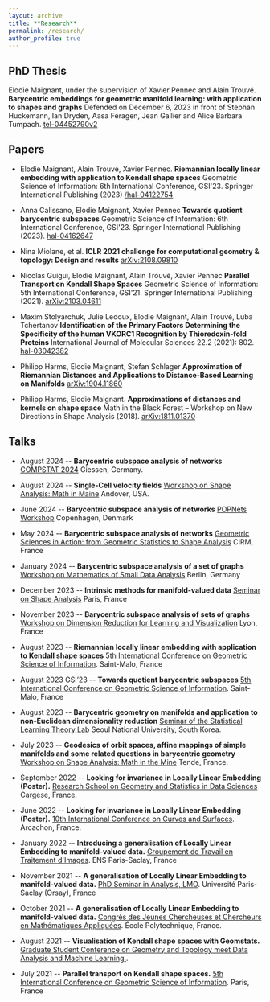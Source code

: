 ```yaml
---
layout: archive
title: **Research**
permalink: /research/
author_profile: true
---
```


## PhD Thesis
Elodie Maignant, under the supervision of Xavier Pennec and Alain Trouvé.
**Barycentric embeddings for geometric manifold learning: with application to shapes and graphs**
Defended on December 6, 2023 in front of Stephan Huckemann, Ian Dryden, Aasa Feragen, Jean Gallier and Alice Barbara Tumpach.
[tel-04452790v2](https://theses.hal.science/tel-04452790v2/document)

## Papers

* Elodie Maignant, Alain Trouvé, Xavier Pennec.
  **Riemannian locally linear embedding with application to Kendall shape spaces**
  Geometric Science of Information: 6th International Conference, GSI'23. Springer International Publishing (2023)
  [/hal-04122754](https://inria.hal.science/hal-04122754)

* Anna Calissano, Elodie Maignant, Xavier Pennec
  **Towards quotient barycentric subspaces**
  Geometric Science of Information: 6th International Conference, GSI'23. Springer International Publishing (2023).
  [hal-04162647](https://inria.hal.science/hal-04162647)

* Nina Miolane, et al. 
  **ICLR 2021 challenge for computational geometry & topology: Design and results**
  [arXiv:2108.09810](https://arxiv.org/abs/2108.09810)

* Nicolas Guigui, Elodie Maignant, Alain Trouvé, Xavier Pennec
  **Parallel Transport on Kendall Shape Spaces**
  Geometric Science of Information: 5th International Conference, GSI'21. Springer International Publishing (2021).
  [arXiv:2103.04611](https://arxiv.org/abs/2103.04611)

* Maxim Stolyarchuk, Julie Ledoux, Elodie Maignant, Alain Trouvé, Luba Tchertanov
  **Identification of the Primary Factors Determining the Specificity of the human VKORC1 Recognition by Thioredoxin-fold Proteins**
  International Journal of Molecular Sciences 22.2 (2021): 802.
  [hal-03042382](https://hal.science/hal-03042382)

* Philipp Harms, Elodie Maignant, Stefan Schlager
  **Approximation of Riemannian Distances and Applications to Distance-Based Learning on Manifolds**
  [arXiv:1904.11860](https://arxiv.org/abs/1904.11860)

* Philipp Harms, Elodie Maignant.
  **Approximations of distances and kernels on shape space**
  Math in the Black Forest – Workshop on New Directions in Shape Analysis (2018).
  [arXiv:1811.01370](https://arxiv.org/abs/1811.01370)

## Talks

* August 2024 -- **Barycentric subspace analysis of networks**
  [COMPSTAT 2024](http://www.compstat2024.org/docs/COMPSTAT2024_BoA.pdf?20240730003320)
  Giessen, Germany.

* August 2024 -- **Single-Cell velocity fields**
  [Workshop on Shape Analysis: Math in Maine](https://sites.google.com/view/shape-workshop/home/previous-editions/2024_maine)
  Andover, USA.

* June 2024 -- **Barycentric subspace analysis of networks**
  [POPNets Workshop](https://popnets.wordpress.com/what/)
  Copenhagen, Denmark

* May 2024 -- **Barycentric subspace analysis of networks**
  [Geometric Sciences in Action: from Geometric Statistics to Shape Analysis](https://conferences.cirm-math.fr/wp-content/uploads/2024/05/CIRM_Program-1.pdf)
  CIRM, France

* January 2024 -- **Barycentric subspace analysis of a set of graphs**
  [Workshop on Mathematics of Small Data Analysis](https://mathplus.de/topic-development-lab/tes-winter-2023-24/workshop-2/)
  Berlin, Germany

* December 2023 -- **Intrinsic methods for manifold-valued data**
  [Seminar on Shape Analysis](https://shape-analysis.github.io/)
  Paris, France

* November 2023 -- **Barycentric subspace analysis of sets of graphs**
  [Workshop on Dimension Reduction for Learning and Visualization](https://gdr-mia.math.cnrs.fr/events/dimreduc/)
  Lyon, France

* August 2023 -- **Riemannian locally linear embedding with application to Kendall shape spaces**
  [5th International Conference on Geometric Science of Information](https://conference-gsi.org/detailed-program/).
  Saint-Malo, France

* August 2023 GSI’23 -- **Towards quotient barycentric subspaces**
  [5th International Conference on Geometric Science of Information](https://conference-gsi.org/detailed-program/).
  Saint-Malo, France

* August 2023 -- **Barycentric geometry on manifolds and application to non-Euclidean dimensionality reduction**
  [Seminar of the Statistical Learning Theory Lab](https://statlet.github.io/seminar/)
  Seoul National University, South Korea.

* July 2023 -- **Geodesics of orbit spaces, affine mappings of simple manifolds and some related questions in barycentric geometry**
  [Workshop on Shape Analysis: Math in the Mine](https://sites.google.com/view/shape-workshop/home/previous-editions/2023_math-in-the-mine-ii)
  Tende, France.

* September 2022 -- **Looking for invariance in Locally Linear Embedding (Poster).**
  [Research School on Geometry and Statistics in Data Sciences](https://www.ihp.fr/fr/agenda/gesda-introductory-school-iesc-cargese-corsica)
  Cargese, France.

* June 2022 -- **Looking for invariance in Locally Linear Embedding (Poster).**
  [10th International Conference on Curves and Surfaces](https://cs2022.sciencesconf.org/program).
  Arcachon, France.

* January 2022 -- **Introducing a generalisation of Locally Linear Embedding to manifold-valued data.**
  [Groupement de Travail en Traitement d'Images](https://centreborelli.ens-paris-saclay.fr/fr/GTTI).
  ENS Paris-Saclay, France

* November 2021 -- **A generalisation of Locally Linear Embedding to manifold-valued data.**
  [PhD Seminar in Analysis, LMO](https://www.imo.universite-paris-saclay.fr/en/events/6551).
  Université Paris-Saclay (Orsay), France

* October 2021 -- **A generalisation of Locally Linear Embedding to manifold-valued data.** 
  [Congrès des Jeunes Chercheuses et Chercheurs en Mathématiques Appliquées](https://cjc-ma2021.github.io/programme/#sessions-paralleles-jeudi-matin).
  École Polytechnique, France.

* August 2021 -- **Visualisation of Kendall shape spaces with Geomstats.**
  [Graduate Student Conference on Geometry and Topology meet Data Analysis and Machine Learning.](https://gtdaml.wixsite.com/2021). 

* July 2021 -- **Parallel transport on Kendall shape spaces.**
  [5th International Conference on Geometric Science of Information](https://web2.see.asso.fr/en/wiki/369007_program-schedule).
  Paris, France


